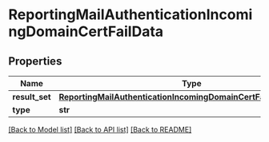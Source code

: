 # ReportingMailAuthenticationIncomingDomainCertFailData

## Properties
Name | Type | Description | Notes
------------ | ------------- | ------------- | -------------
**result_set** | [**ReportingMailAuthenticationIncomingDomainCertFailDataResultSet**](ReportingMailAuthenticationIncomingDomainCertFailDataResultSet.md) |  | [optional] 
**type** | **str** |  | [optional] 

[[Back to Model list]](../README.md#documentation-for-models) [[Back to API list]](../README.md#documentation-for-api-endpoints) [[Back to README]](../README.md)

